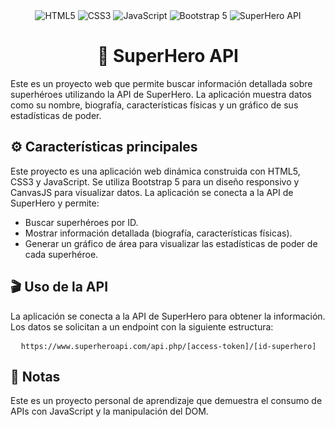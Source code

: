 <div align="center">
  <img src="https://img.shields.io/badge/HTML5-E34F26?style=for-the-badge&logo=html5&logoColor=white" alt="HTML5">
  <img src="https://img.shields.io/badge/CSS3-1572B6?style=for-the-badge&logo=css3&logoColor=white" alt="CSS3">
  <img src="https://img.shields.io/badge/JavaScript-F7DF1E?style=for-the-badge&logo=javascript&logoColor=black" alt="JavaScript">
  <img src="https://img.shields.io/badge/Bootstrap-563D7C?style=for-the-badge&logo=bootstrap&logoColor=white" alt="Bootstrap 5">
  <img src="https://img.shields.io/badge/API-SuperHero-blue?style=for-the-badge" alt="SuperHero API">
</div>

<h1 align="center">🦸 SuperHero API</h1>

<p>Este es un proyecto web que permite buscar información detallada sobre superhéroes utilizando la API de SuperHero. La aplicación muestra datos como su nombre, biografía, características físicas y un gráfico de sus estadísticas de poder.</p>

<h2>⚙️ Características principales</h2>

<p>Este proyecto es una aplicación web dinámica construida con HTML5, CSS3 y JavaScript. Se utiliza Bootstrap 5 para un diseño responsivo y CanvasJS para visualizar datos. La aplicación se conecta a la API de SuperHero y permite:</p>

<ul>
  <li>Buscar superhéroes por ID.</li>
  <li>Mostrar información detallada (biografía, características físicas).</li>
  <li>Generar un gráfico de área para visualizar las estadísticas de poder de cada superhéroe.</li>
</ul>

<h2>🎬 Uso de la API</h2>

<p>La aplicación se conecta a la API de SuperHero para obtener la información. Los datos se solicitan a un endpoint con la siguiente estructura:</p>

<pre>
  <code>https://www.superheroapi.com/api.php/[access-token]/[id-superhero]</code>
</pre>

<h2>🤝 Notas</h2>

<p>Este es un proyecto personal de aprendizaje que demuestra el consumo de APIs con JavaScript y la manipulación del DOM.</p>
